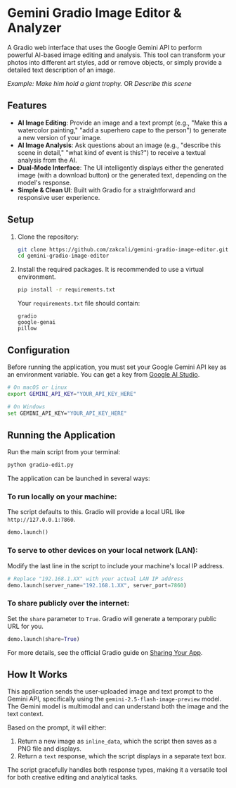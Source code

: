 # Gemini Gradio Image Editor & Analyzer

A Gradio web interface that uses the Google Gemini API to perform powerful AI-based image editing and analysis. This tool can transform your photos into different art styles, add or remove objects, or simply provide a detailed text description of an image.


*Example: Make him hold a giant trophy.* OR *Describe this scene*

## Features

*   **AI Image Editing**: Provide an image and a text prompt (e.g., "Make this a watercolor painting," "add a superhero cape to the person") to generate a new version of your image.
*   **AI Image Analysis**: Ask questions about an image (e.g., "describe this scene in detail," "what kind of event is this?") to receive a textual analysis from the AI.
*   **Dual-Mode Interface**: The UI intelligently displays either the generated image (with a download button) or the generated text, depending on the model's response.
*   **Simple & Clean UI**: Built with Gradio for a straightforward and responsive user experience.

## Setup

1.  Clone the repository:
    ```bash
    git clone https://github.com/zakcali/gemini-gradio-image-editor.git
    cd gemini-gradio-image-editor
    ```

2.  Install the required packages. It is recommended to use a virtual environment.
    ```bash
    pip install -r requirements.txt
    ```

    Your `requirements.txt` file should contain:
    ```
    gradio
    google-genai
    pillow
    ```

## Configuration

Before running the application, you must set your Google Gemini API key as an environment variable. You can get a key from [Google AI Studio](https://aistudio.google.com/).

```bash
# On macOS or Linux
export GEMINI_API_KEY="YOUR_API_KEY_HERE"

# On Windows
set GEMINI_API_KEY="YOUR_API_KEY_HERE"
```

## Running the Application

Run the main script from your terminal:
```bash
python gradio-edit.py
```

The application can be launched in several ways:

### To run locally on your machine:
The script defaults to this. Gradio will provide a local URL like `http://127.0.0.1:7860`.
```python
demo.launch()
```

### To serve to other devices on your local network (LAN):
Modify the last line in the script to include your machine's local IP address.
```python
# Replace "192.168.1.XX" with your actual LAN IP address
demo.launch(server_name="192.168.1.XX", server_port=7860)
```

### To share publicly over the internet:
Set the `share` parameter to `True`. Gradio will generate a temporary public URL for you.
```python
demo.launch(share=True)
```
For more details, see the official Gradio guide on [Sharing Your App](https://www.gradio.app/guides/sharing-your-app).

## How It Works

This application sends the user-uploaded image and text prompt to the Gemini API, specifically using the `gemini-2.5-flash-image-preview` model. The Gemini model is multimodal and can understand both the image and the text context.

Based on the prompt, it will either:
1.  Return a new image as `inline_data`, which the script then saves as a PNG file and displays.
2.  Return a `text` response, which the script displays in a separate text box.

The script gracefully handles both response types, making it a versatile tool for both creative editing and analytical tasks.
